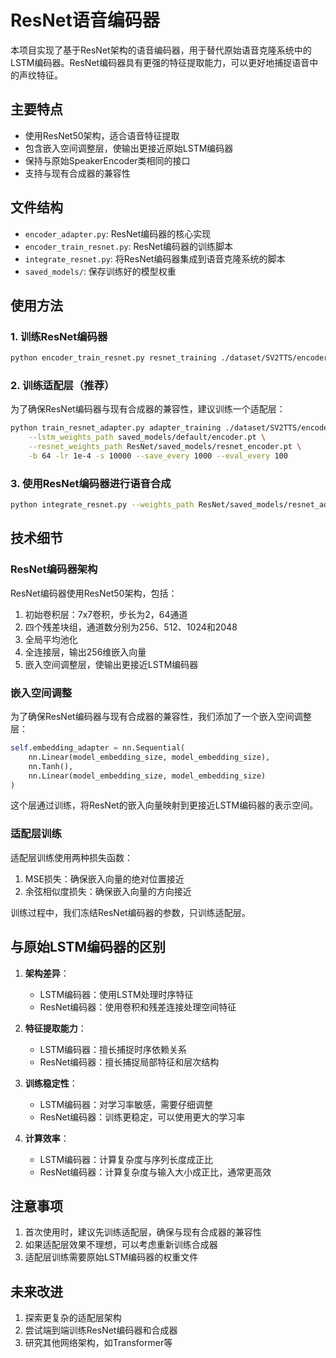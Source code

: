 # ResNet语音编码器

本项目实现了基于ResNet架构的语音编码器，用于替代原始语音克隆系统中的LSTM编码器。ResNet编码器具有更强的特征提取能力，可以更好地捕捉语音中的声纹特征。

## 主要特点

- 使用ResNet50架构，适合语音特征提取
- 包含嵌入空间调整层，使输出更接近原始LSTM编码器
- 保持与原始SpeakerEncoder类相同的接口
- 支持与现有合成器的兼容性

## 文件结构

- `encoder_adapter.py`: ResNet编码器的核心实现
- `encoder_train_resnet.py`: ResNet编码器的训练脚本
- `integrate_resnet.py`: 将ResNet编码器集成到语音克隆系统的脚本
- `saved_models/`: 保存训练好的模型权重

## 使用方法

### 1. 训练ResNet编码器

```bash
python encoder_train_resnet.py resnet_training ./dataset/SV2TTS/encoder -m saved_models
```

### 2. 训练适配层（推荐）

为了确保ResNet编码器与现有合成器的兼容性，建议训练一个适配层：

```bash
python train_resnet_adapter.py adapter_training ./dataset/SV2TTS/encoder \
    --lstm_weights_path saved_models/default/encoder.pt \
    --resnet_weights_path ResNet/saved_models/resnet_encoder.pt \
    -b 64 -lr 1e-4 -s 10000 --save_every 1000 --eval_every 100
```

### 3. 使用ResNet编码器进行语音合成

```bash
python integrate_resnet.py --weights_path ResNet/saved_models/resnet_adapter.pt
```

## 技术细节

### ResNet编码器架构

ResNet编码器使用ResNet50架构，包括：

1. 初始卷积层：7x7卷积，步长为2，64通道
2. 四个残差块组，通道数分别为256、512、1024和2048
3. 全局平均池化
4. 全连接层，输出256维嵌入向量
5. 嵌入空间调整层，使输出更接近LSTM编码器

### 嵌入空间调整

为了确保ResNet编码器与现有合成器的兼容性，我们添加了一个嵌入空间调整层：

```python
self.embedding_adapter = nn.Sequential(
    nn.Linear(model_embedding_size, model_embedding_size),
    nn.Tanh(),
    nn.Linear(model_embedding_size, model_embedding_size)
)
```

这个层通过训练，将ResNet的嵌入向量映射到更接近LSTM编码器的表示空间。

### 适配层训练

适配层训练使用两种损失函数：

1. MSE损失：确保嵌入向量的绝对位置接近
2. 余弦相似度损失：确保嵌入向量的方向接近

训练过程中，我们冻结ResNet编码器的参数，只训练适配层。

## 与原始LSTM编码器的区别

1. **架构差异**：
   - LSTM编码器：使用LSTM处理时序特征
   - ResNet编码器：使用卷积和残差连接处理空间特征

2. **特征提取能力**：
   - LSTM编码器：擅长捕捉时序依赖关系
   - ResNet编码器：擅长捕捉局部特征和层次结构

3. **训练稳定性**：
   - LSTM编码器：对学习率敏感，需要仔细调整
   - ResNet编码器：训练更稳定，可以使用更大的学习率

4. **计算效率**：
   - LSTM编码器：计算复杂度与序列长度成正比
   - ResNet编码器：计算复杂度与输入大小成正比，通常更高效

## 注意事项

1. 首次使用时，建议先训练适配层，确保与现有合成器的兼容性
2. 如果适配层效果不理想，可以考虑重新训练合成器
3. 适配层训练需要原始LSTM编码器的权重文件

## 未来改进

1. 探索更复杂的适配层架构
2. 尝试端到端训练ResNet编码器和合成器
3. 研究其他网络架构，如Transformer等 